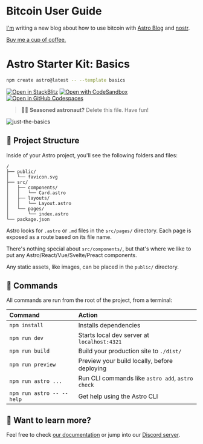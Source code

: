 # Bitcoin User Guide

[I'm](https://habla.news/p/nprofile1qyvhwumn8ghj7mn0wd68yvfwvd6hyun9de6zuenedyhszxrhwden5te0wfjkccte9e3h2unjv4h8gtnx095j7qghwaehxw309aex2mrp0yh8qunfd4skctnwv46z7qgswaehxw309ahx7um5wghx6mmd9uq3uamnwvaz7tmwdaehgu3dwp6kytnhv4kxcmmjv3jhytnwv46z7qgwwaehxw309ahx7uewd3hkctcpzdmhxue69uhk7enxvd5xz6tw9ec82c30qywhwumn8ghj7mn0wd68ytnzd96xxmmfdejhytnnda3kjctv9uqzqadlydf3460e333fjkaqwxg7fz82636ew5m36c7hml2xhhsml2y4csrc5a) writing a new blog about how to use bitcoin with [Astro Blog](https://astro.build/blog/) and [nostr](https://nostr.how/en/what-is-nostr).



[Buy me a cup of coffee.](https://zapper.fun/zap?id=nevent1qqszxs6vun4tv2nahe9uhe8v9cj0lyzwp69m0f0yxacdpw8wy4hgj5czyp6m7g6nrt5lnrrzn9d6quv3ujyw44r4jafhr43a0h75d00ph75f2qcyqqqqqqg2glrjk)





# Astro Starter Kit: Basics

```sh
npm create astro@latest -- --template basics
```

[![Open in StackBlitz](https://developer.stackblitz.com/img/open_in_stackblitz.svg)](https://stackblitz.com/github/withastro/astro/tree/latest/examples/basics)
[![Open with CodeSandbox](https://assets.codesandbox.io/github/button-edit-lime.svg)](https://codesandbox.io/p/sandbox/github/withastro/astro/tree/latest/examples/basics)
[![Open in GitHub Codespaces](https://github.com/codespaces/badge.svg)](https://codespaces.new/withastro/astro?devcontainer_path=.devcontainer/basics/devcontainer.json)

> 🧑‍🚀 **Seasoned astronaut?** Delete this file. Have fun!

![just-the-basics](https://github.com/withastro/astro/assets/2244813/a0a5533c-a856-4198-8470-2d67b1d7c554)

## 🚀 Project Structure

Inside of your Astro project, you'll see the following folders and files:

```text
/
├── public/
│   └── favicon.svg
├── src/
│   ├── components/
│   │   └── Card.astro
│   ├── layouts/
│   │   └── Layout.astro
│   └── pages/
│       └── index.astro
└── package.json
```

Astro looks for `.astro` or `.md` files in the `src/pages/` directory. Each page is exposed as a route based on its file name.

There's nothing special about `src/components/`, but that's where we like to put any Astro/React/Vue/Svelte/Preact components.

Any static assets, like images, can be placed in the `public/` directory.

## 🧞 Commands

All commands are run from the root of the project, from a terminal:

| Command                   | Action                                           |
| :------------------------ | :----------------------------------------------- |
| `npm install`             | Installs dependencies                            |
| `npm run dev`             | Starts local dev server at `localhost:4321`      |
| `npm run build`           | Build your production site to `./dist/`          |
| `npm run preview`         | Preview your build locally, before deploying     |
| `npm run astro ...`       | Run CLI commands like `astro add`, `astro check` |
| `npm run astro -- --help` | Get help using the Astro CLI                     |

## 👀 Want to learn more?

Feel free to check [our documentation](https://docs.astro.build) or jump into our [Discord server](https://astro.build/chat).
